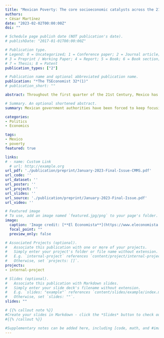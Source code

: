 ```yaml
---
title: "Mexican Poverty: The core socioeconomic catalysts across the 21st Century"
authors:
- César Martínez
date: "2023-02-02T00:00:00Z"
doi: ""

# Schedule page publish date (NOT publication's date).
# publishDate: "2017-01-01T00:00:00Z"

# Publication type.
# Legend: 0 = Uncategorized; 1 = Conference paper; 2 = Journal article;
# 3 = Preprint / Working Paper; 4 = Report; 5 = Book; 6 = Book section;
# 7 = Thesis; 8 = Patent
publication_types: ["2"]

# Publication name and optional abbreviated publication name.
publication: "*The TSEconomist 32*(1)"
# publication_short: ""

abstract: Throughout the first quarter of the 21st Century, Mexico has had to continue its long-lasting battle against multiple socioeconomic issues, among which poverty occupies a prominent place. Much has been done to ease living conditions for the Mexican citizens; yet, the question has always remained the same. Why is it that poverty continues to trigger such severe statistics for these affected families after almost 4 different federal administrations and a continuous political spotlight on the issue?

# Summary. An optional shortened abstract.
summary: Mexican government authorities have been forced to keep focusing their efforts to combat socioeconomic issues decimating its population such as poverty. Why is it then that conditions don't seem to change for national citizens?   

categories:
- Politics
- Economics

tags:
- Mexico
- poverty
featured: true

links:
# - name: Custom Link
  # url: http://example.org
url_pdf: './publication/preprint/January-2023-Final-Issue-CMMS.pdf'
url_code: ''
url_dataset: ''
url_poster: ''
url_project: ''
url_slides: ''
url_source: './publication/preprint/January-2023-Final-Issue.pdf'
url_video: ''

# Featured image
# To use, add an image named `featured.jpg/png` to your page's folder. 
image:
  caption: 'Image credit: [**El Economista**](https://www.eleconomista.com.mx/economia/Pobreza-en-Mexico-disminuyo-marginalmente-entre-2008-y-2018-Coneval-20190805-0030.html)'
  focal_point: ""
  preview_only: false

# Associated Projects (optional).
#   Associate this publication with one or more of your projects.
#   Simply enter your project's folder or file name without extension.
#   E.g. `internal-project` references `content/project/internal-project/index.md`.
#   Otherwise, set `projects: []`.
projects:
- internal-project

# Slides (optional).
#   Associate this publication with Markdown slides.
#   Simply enter your slide deck's filename without extension.
#   E.g. `slides: "example"` references `content/slides/example/index.md`.
#   Otherwise, set `slides: ""`.
slides: ""

# {{% callout note %}}
#Create your slides in Markdown - click the *Slides* button to check out the example.
#{{% /callout %}}

#Supplementary notes can be added here, including [code, math, and #images](https://wowchemy.com/docs/writing-markdown-latex/).
---
```


